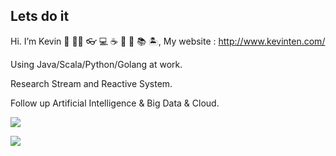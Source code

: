 ## Lets do it

Hi. I’m Kevin 🤗 🧑‍💻 👓 💻 ☕ 🍵 🍺 📚 🏝, My website : http://www.kevinten.com/

Using Java/Scala/Python/Golang at work. 

Research Stream and Reactive System. 

Follow up Artificial Intelligence & Big Data & Cloud.

![](https://github-readme-stats.vercel.app/api?username=kevinten10&show_icons=true)

<a title="Hits" target="_blank" href="https://github.com/kevinten10/hits"><img src="https://hits.b3log.org/kevinten10/hits.svg"></a>
